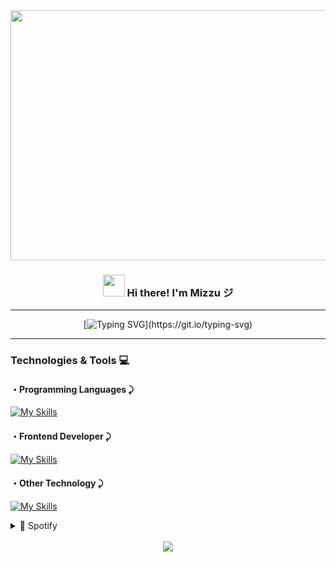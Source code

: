 <!-- Heading -->

<div align="center">
<!-- Img -->
  <img align="center" height="400px" width="700px" src="https://media.tenor.com/On7nVJgMM7YAAAAC/your-name-kimi-no-na-wa.giff"  />

<h3 align="center"><img src = "https://media.tenor.com/MY0AEYOEgiUAAAAi/sufunmaxanime.gif" height="35px" width = 35px> Hi there! I'm Mizzu ジ</h3>

---

[![Typing SVG](https://readme-typing-svg.demolab.com?font=JetBrains&pause=1000&color=A846DC&random=false&width=435&lines=+Transforming+ideas+into+reality...;Code%2C+coffee%2C+and+passion...;Passionate+about+growth...)](https://git.io/typing-svg)

---

<div align="left">
 <h3>Technologies & Tools 💻</h4>
  
 <h4>・Programming Languages ⤸</h4>
 
[![My Skills](https://skillicons.dev/icons?i=python,js,dart)](https://skillicons.dev) 
<h4>・Frontend Developer ⤸</h4>
  
[![My Skills](https://skillicons.dev/icons?i=html,css,bootstrap,tailwind)](https://skillicons.dev)
<h4>・Other Technology ⤸</h4>

[![My Skills](https://skillicons.dev/icons?i=flutter,django,flask)](https://skillicons.dev)

<details>
  <summary>🎵 Spotify</summary>
  
![Alt text](https://spotify-recently-played-readme.vercel.app/api?user=31t5ldnl22dk6cziqtedriwbgera)
</details>
</div>
<br clear="both">

<div align="center">
  <img src="https://profile-counter.glitch.me/Mizzu8017/count.svg?"  />
</div>

###
</div>

